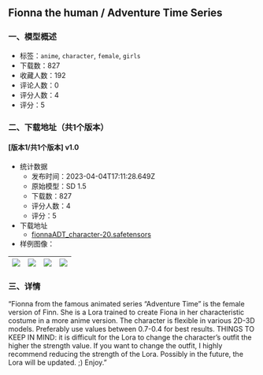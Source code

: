 ## Fionna the human / Adventure Time Series
### 一、模型概述

- 标签：`anime`, `character`, `female`, `girls`
- 下载数：827
- 收藏人数：192
- 评论人数：0
- 评分人数：4
- 评分：5

### 二、下载地址（共1个版本）

#### [版本1/共1个版本] v1.0

- 统计数据
  - 发布时间：2023-04-04T17:11:28.649Z
  - 原始模型：SD 1.5
  - 下载数：827
  - 评分人数：4
  - 评分：5
- 下载地址
  - [fionnaADT_character-20.safetensors](https://civitai.com/api/download/models/36190)
- 样例图像：

| <img src="https://image.civitai.com/xG1nkqKTMzGDvpLrqFT7WA/7115bde3-8e6b-4170-475d-4812ef35ba00/width=450/424721.jpeg" /> | <img src="https://image.civitai.com/xG1nkqKTMzGDvpLrqFT7WA/4848b14e-ee6d-41da-e425-b9b0bdbb3600/width=450/424725.jpeg" /> | <img src="https://image.civitai.com/xG1nkqKTMzGDvpLrqFT7WA/590017e0-4700-46a3-854a-6d58e13d9200/width=450/424724.jpeg" /> | <img src="https://image.civitai.com/xG1nkqKTMzGDvpLrqFT7WA/9aad8f58-f08f-4ce1-f820-2e1a1497cc00/width=450/424727.jpeg" /> |
| ---- | ---- | ---- | ---- |


### 三、详情
<p>“Fionna from the famous animated series “Adventure Time” is the female version of Finn. She is a Lora trained to create Fiona in her characteristic costume in a more anime version. The character is flexible in various 2D-3D models. Preferably use values between 0.7-0.4 for best results. THINGS TO KEEP IN MIND: it is difficult for the Lora to change the character’s outfit the higher the strength value. If you want to change the outfit, I highly recommend reducing the strength of the Lora. Possibly in the future, the Lora will be updated. ;) Enjoy.”</p>